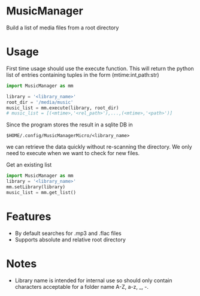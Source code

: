 # MusicManager
Build a list of media files from a root directory
# Usage
First time usage should use the execute function. This will return the python list of entries containing tuples in the form (mtime:int,path:str)
```python
import MusicManager as mm

library = '<library_name>'
root_dir = '/media/music'
music_list = mm.execute(library, root_dir)
# music_list = [(<mtime>,'<rel_path>'),...,(<mtime>,'<path>')]
```
Since the program stores the result in a sqlite DB in 
```
$HOME/.config/MusicManagerMicro/<library_name>
```
we can retrieve the data quickly without re-scanning the directory. We only need to execute when we want to check for new files.

Get an existing list
```python
import MusicManager as mm
library = '<library_name>'
mm.setLibrary(library)
music_list = mm.get_list()
```
# Features

* By default searches for .mp3 and .flac files
* Supports absolute and relative root directory

# Notes
* Library name is intended for internal use so should only contain characters acceptable for a folder name A-Z, a-z, _, -.